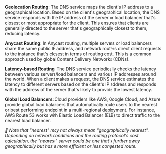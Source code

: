 **Geolocation Routing**: The DNS service maps the client's IP address to a geographical location. Based on the client's geographical location, the DNS service responds with the IP address of the server or load balancer that's closest or most appropriate for the client. This ensures that clients are generally directed to the server that's geographically closest to them, reducing latency.

**Anycast Routing**: In Anycast routing, multiple servers or load balancers share the same public IP address, and network routers direct client requests to the instance that's closest in terms of routing cost. This is a common approach used by global Content Delivery Networks (CDNs).

**Latency-based Routing**: The DNS service periodically checks the latency between various servers/load balancers and various IP addresses around the world. When a client makes a request, the DNS service estimates the latency to different servers based on the client's IP address and responds with the address of the server that's likely to provide the lowest latency.

**Global Load Balancers**: Cloud providers like AWS, Google Cloud, and Azure provide global load balancers that automatically route users to the nearest or best performing endpoint in a multi-regional deployment. For instance, AWS Route 53 works with Elastic Load Balancer (ELB) to direct traffic to the nearest load balancer.

_🤔 Note that "nearest" may not always mean "geographically nearest".
Depending on network conditions and the routing protocol's cost
calculation, the "nearest" server could be one that's further away
geographically but has a more efficient or less congested route._
